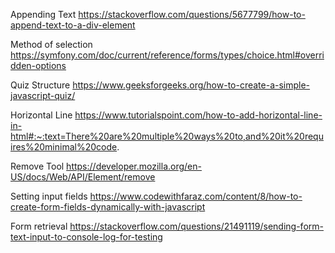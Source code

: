 Appending Text
https://stackoverflow.com/questions/5677799/how-to-append-text-to-a-div-element


Method of selection
https://symfony.com/doc/current/reference/forms/types/choice.html#overridden-options

Quiz Structure
https://www.geeksforgeeks.org/how-to-create-a-simple-javascript-quiz/

Horizontal Line
https://www.tutorialspoint.com/how-to-add-horizontal-line-in-html#:~:text=There%20are%20multiple%20ways%20to,and%20it%20requires%20minimal%20code.

Remove Tool
 https://developer.mozilla.org/en-US/docs/Web/API/Element/remove

Setting input fields
https://www.codewithfaraz.com/content/8/how-to-create-form-fields-dynamically-with-javascript

Form retrieval
https://stackoverflow.com/questions/21491119/sending-form-text-input-to-console-log-for-testing